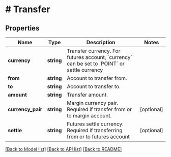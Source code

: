 # # Transfer

## Properties

Name | Type | Description | Notes
------------ | ------------- | ------------- | -------------
**currency** | **string** | Transfer currency. For futures account, &#x60;currency&#x60; can be set to &#x60;POINT&#x60; or settle currency | 
**from** | **string** | Account to transfer from. | 
**to** | **string** | Account to transfer to. | 
**amount** | **string** | Transfer amount. | 
**currency_pair** | **string** | Margin currency pair. Required if transfer from or to margin account. | [optional] 
**settle** | **string** | Futures settle currency. Required if transferring from or to futures account | [optional] 

[[Back to Model list]](../../README.md#documentation-for-models) [[Back to API list]](../../README.md#documentation-for-api-endpoints) [[Back to README]](../../README.md)
